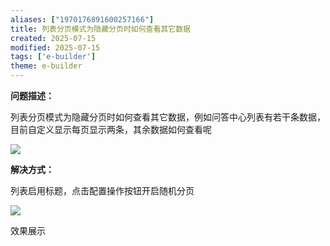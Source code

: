 ```yaml
---
aliases: ["1970176891600257166"]
title: 列表分页模式为隐藏分页时如何查看其它数据
created: 2025-07-15
modified: 2025-07-15
tags: ['e-builder']
theme: e-builder
---
```


**问题描述：**

列表分页模式为隐藏分页时如何查看其它数据，例如问答中心列表有若干条数据，目前自定义显示每页显示两条，其余数据如何查看呢

![](https://myhelpdoc.oss-cn-heyuan.aliyuncs.com/mdimages/f90872ec8415642bebaab49276b44e9f.jpg)

**解决方式：**

列表启用标题，点击配置操作按钮开启随机分页

**![](https://myhelpdoc.oss-cn-heyuan.aliyuncs.com/mdimages/4a45c5ddfb02fd20635f9dd7c62d1f82.jpg)**

效果展示

